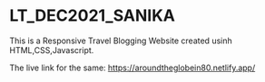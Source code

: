 # LT_DEC2021_SANIKA

This is a Responsive Travel Blogging Website created usinh HTML,CSS,Javascript.

The live link for the same:
https://aroundtheglobein80.netlify.app/
